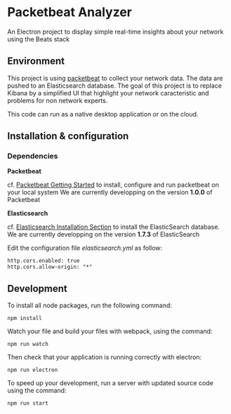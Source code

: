 # Packetbeat Analyzer
An Electron project to display simple real-time insights about your network using the Beats stack

## Environment

This project is using [packetbeat](https://www.elastic.co/products/beats/packetbeat) to collect your network data. 
The data are pushed to an Elasticsearch database. 
The goal of this project is to replace Kibana by a simplified UI that highlight your network caracteristic and problems for non network experts. 

This code can run as a native desktop application or on the cloud.

## Installation & configuration

### Dependencies

**Packetbeat**

cf. [Packetbeat Getting Started](https://www.elastic.co/guide/en/beats/packetbeat/current/packetbeat-getting-started.html) to install, configure and run packetbeat on your local system
We are currently developping on the version **1.0.0** of Packetbeat 

**Elasticsearch**

cf. [Elasticsearch Installation Section](https://www.elastic.co/guide/en/beats/libbeat/1.0.1/getting-started.html#elasticsearch-installation) to install the ElasticSearch database.
We are currently developping on the version **1.7.3** of ElasticSearch 

Edit the configuration file *elasticsearch.yml* as follow:

    http.cors.enabled: true
    http.cors.allow-origin: "*"

## Development

To install all node packages, run the following command:
    
    npm install
    
Watch your file and build your files with webpack, using the command:  

    npm run watch  
    
Then check that your application is running correctly with electron:
    
    npm run electron
    
To speed up your development, run a server with updated source code using the command:

    npm run start
